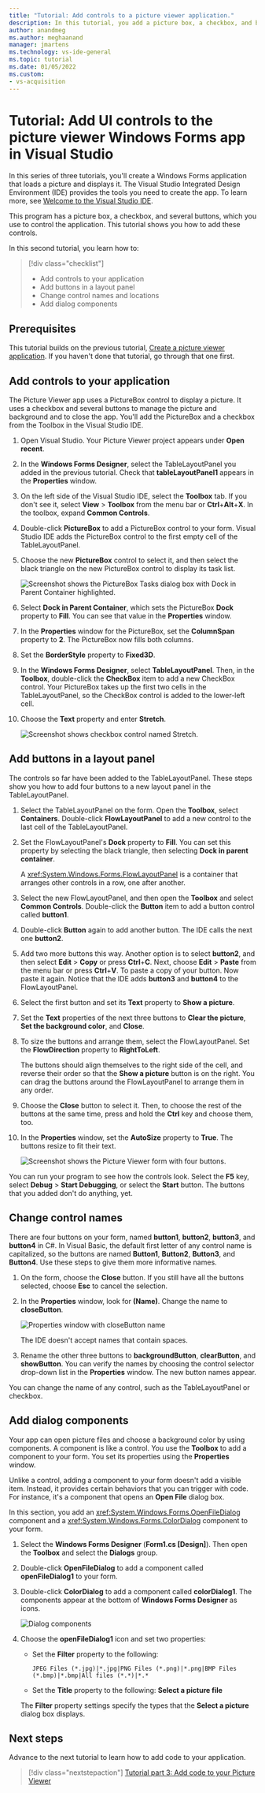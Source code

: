 ```yaml
---
title: "Tutorial: Add controls to a picture viewer application."
description: In this tutorial, you add a picture box, a checkbox, and buttons to your picture viewer application.
author: anandmeg
ms.author: meghaanand
manager: jmartens
ms.technology: vs-ide-general
ms.topic: tutorial
ms.date: 01/05/2022
ms.custom: 
- vs-acquisition
---
```


# Tutorial: Add UI controls to the picture viewer Windows Forms app in Visual Studio

In this series of three tutorials, you'll create a Windows Forms application that loads a picture and displays it.
The Visual Studio Integrated Design Environment (IDE) provides the tools you need to create the app.
To learn more, see [Welcome to the Visual Studio IDE](../get-started/visual-studio-ide.md).

This program has a picture box, a checkbox, and several buttons, which you use to control the application.
This tutorial shows you how to add these controls.

In this second tutorial, you learn how to:

> [!div class="checklist"]
> - Add controls to your application
> - Add buttons in a layout panel
> - Change control names and locations
> - Add dialog components

## Prerequisites

This tutorial builds on the previous tutorial, [Create a picture viewer application](tutorial-windows-forms-picture-viewer-layout.md).
If you haven't done that tutorial, go through that one first.

## Add controls to your application
The Picture Viewer app uses a PictureBox control to display a picture.
It uses a checkbox and several buttons to manage the picture and background and to close the app.
You'll add the PictureBox and a checkbox from the Toolbox in the Visual Studio IDE.

1. Open Visual Studio. Your Picture Viewer project appears under **Open recent**.

1. In the **Windows Forms Designer**, select the TableLayoutPanel you added in the previous tutorial.
   Check that **tableLayoutPanel1** appears in the **Properties** window.

1. On the left side of the Visual Studio IDE, select the **Toolbox** tab.
   If you don't see it, select **View** > **Toolbox** from the menu bar or **Ctrl**+**Alt**+**X**.
   In the toolbox, expand **Common Controls**.

1. Double-click **PictureBox** to add a PictureBox control to your form. Visual Studio IDE adds the PictureBox control to the first empty cell of the TableLayoutPanel.

1. Choose the new **PictureBox** control to select it, and then select the black triangle on the new PictureBox control to display its task list.

   ![Screenshot shows the PictureBox Tasks dialog box with Dock in Parent Container highlighted.](../ide/media/tutorial-windows-forms-picture-viewer-controls/picture-box-tasks-dialog.png)

1. Select **Dock in Parent Container**, which sets the PictureBox **Dock** property to **Fill**.
   You can see that value in the **Properties** window.

1. In the **Properties** window for the PictureBox, set the **ColumnSpan** property to **2**.
   The PictureBox now fills both columns.

1. Set the **BorderStyle** property to **Fixed3D**.

1. In the **Windows Forms Designer**, select **TableLayoutPanel**.
   Then, in the **Toolbox**, double-click the **CheckBox** item to add a new CheckBox control.
   Your PictureBox takes up the first two cells in the TableLayoutPanel, so the CheckBox control is added to the lower-left cell.

1. Choose the **Text** property and enter **Stretch**.

    ![Screenshot shows checkbox control named Stretch.](../ide/media/tutorial-windows-forms-picture-viewer-controls/checkbox-named-stretch.png)

## Add buttons in a layout panel

The controls so far have been added to the TableLayoutPanel.
These steps show you how to add four buttons to a new layout panel in the TableLayoutPanel.

1. Select the TableLayoutPanel on the form.
   Open the **Toolbox**, select **Containers**.
   Double-click **FlowLayoutPanel** to add a new control to the last cell of the TableLayoutPanel.

1. Set the FlowLayoutPanel's **Dock** property to **Fill**.
   You can set this property by selecting the black triangle, then selecting **Dock in parent container**.

   A <xref:System.Windows.Forms.FlowLayoutPanel> is a container that arranges other controls in a row, one after another.

1. Select the new FlowLayoutPanel, and then open the **Toolbox** and select **Common Controls**.
   Double-click the **Button** item to add a button control called **button1**.

1. Double-click **Button** again to  add another button. The IDE calls the next one **button2**.

1. Add two more buttons this way.
   Another option is to select **button2**, and then select **Edit** > **Copy** or press **Ctrl**+**C**.
   Next, choose **Edit** > **Paste** from the menu bar or press **Ctrl**+**V**.
   To paste a copy of your button. Now paste it again. Notice that the IDE adds **button3** and **button4** to the FlowLayoutPanel.

1. Select the first button and set its **Text** property to **Show a picture**.

1. Set the **Text** properties of the next three buttons to **Clear the picture**, **Set the background color**, and **Close**.

1. To size the buttons and arrange them, select the FlowLayoutPanel. Set the **FlowDirection** property to **RightToLeft**.

   The buttons should align themselves to the right side of the cell, and reverse their order so that the **Show a picture** button is on the right.
   You can drag the buttons around the FlowLayoutPanel to arrange them in any order.

1. Choose the **Close** button to select it. Then, to choose the rest of the buttons at the same time, press and hold the **Ctrl** key and choose them, too.

1. In the **Properties** window, set the **AutoSize** property to **True**.
   The buttons resize to fit their text.

    ![Screenshot shows the Picture Viewer form with four buttons.](../ide/media/tutorial-windows-forms-picture-viewer-controls/buttons-autosize.png)

You can run your program to see how the controls look. Select the **F5** key, select **Debug** > **Start Debugging**, or select the **Start** button.
The buttons that you added don't do anything, yet.

## Change control names

There are four buttons on your form, named **button1**, **button2**, **button3**, and **button4** in C#.
In Visual Basic, the default first letter of any control name is capitalized, so the buttons are named **Button1**, **Button2**, **Button3**, and **Button4**.
Use these steps to give them more informative names.

1. On the form, choose the **Close** button.
   If you still have all the buttons selected, choose **Esc** to cancel the selection.

1. In the **Properties** window, look for **(Name)**.
   Change the name to **closeButton**.

   ![Properties window with closeButton name](../ide/media/tutorial-windows-forms-picture-viewer-controls/close-button-name-property.png)

   The IDE doesn't accept names that contain spaces.

1. Rename the other three buttons to **backgroundButton**, **clearButton**, and **showButton**.
   You can verify the names by choosing the control selector drop-down list in the **Properties** window.
   The new button names appear.

You can change the name of any control, such as the TableLayoutPanel or checkbox.

## Add dialog components

Your app can open picture files and choose a background color by using components.
A component is like a control.
You use the **Toolbox** to add a component to your form.
You set its properties using the **Properties** window.

Unlike a control, adding a component to your form doesn't add a visible item.
Instead, it provides certain behaviors that you can trigger with code.
For instance, it's a component that opens an **Open File** dialog box.

In this section, you add an <xref:System.Windows.Forms.OpenFileDialog> component and a <xref:System.Windows.Forms.ColorDialog> component to your form.

1. Select the **Windows Forms Designer** (**Form1.cs [Design]**). Then open the **Toolbox** and select the **Dialogs** group.

1. Double-click **OpenFileDialog** to add a component called **openFileDialog1** to your form.

1. Double-click **ColorDialog** to add a component called **colorDialog1**.
   The components appear at the bottom of **Windows Forms Designer** as icons.

   ![Dialog components](../ide/media/tutorial-windows-forms-picture-viewer-controls/components-window-forms-designer.png)

1. Choose the **openFileDialog1** icon and set two properties:

   - Set the **Filter** property to the following:

     ```console
     JPEG Files (*.jpg)|*.jpg|PNG Files (*.png)|*.png|BMP Files (*.bmp)|*.bmp|All files (*.*)|*.*
     ```

   - Set the **Title** property to the following: **Select a picture file**

   The **Filter** property settings specify the types that the **Select a picture** dialog box displays.

## Next steps

Advance to the next tutorial to learn how to add code to your application.
> [!div class="nextstepaction"]
> [Tutorial part 3: Add code to your Picture Viewer](tutorial-windows-forms-picture-viewer-code.md)
